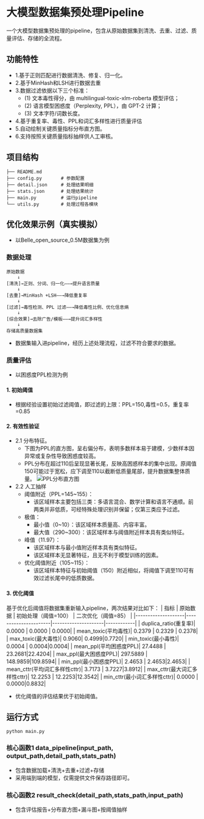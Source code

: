# 大模型数据集预处理Pipeline
一个大模型数据集预处理的pipeline，包含从原始数据集到清洗、去重、过滤、质量评估、存储的全流程。
## 功能特性
- 1.基于正则匹配进行数据清洗、修复、归一化。
- 2.基于MinHash和LSH进行数据去重
- 3.数据过滤依据以下三个标准：
    - (1) 文本毒性得分，由 multilingual-toxic-xlm-roberta 模型评估；
    - (2) 语言模型困惑度（Perplexity, PPL），由 GPT-2 计算；
    - (3) 文本字符/词数长度。 
- 4.基于重复率、毒性、PPL和词汇多样性进行质量评估
- 5.自动绘制关键质量指标分布直方图。
- 6.支持按照关键质量指标抽样供人工审核。
## 项目结构
    ├── README.md           
    ├── config.py       # 参数配置
    ├── detail.json     # 处理结果明细
    ├── stats.json      # 处理结果统计
    ├── main.py         # 运行pipeline
    └── utils.py        # 处理过程各模块
## 优化效果示例（真实模拟）
- 以Belle_open_source_0.5M数据集为例
### 数据处理
    原始数据
        ↓	
    [清洗]→正则、分词、归一化——→提升语言质量	
        ↓	
    [去重]→MinHash +LSH——→降低重复率	
        ↓
    [过滤]→毒性检测、PPL 过滤——→降低毒性比例、优化信息熵	
        ↓
    [综合效果]→去除广告/模板——→提升词汇多样性	
        ↓ 
    存储高质量数据集
- 数据集输入进pipeline，经历上述处理流程，过滤不符合要求的数据。

### 质量评估
- 以困惑度PPL检测为例
#### 1. 初始阈值
- 根据经验设置初始过滤阈值，即过滤的上限：PPL=150,毒性=0.5，重复率=0.85
#### 2. 有效性验证
- 2.1 分布特征。
    - 下图为PPL的直方图，呈右偏分布，表明多数样本易于建模，少数样本因异常或复杂性导致困惑度较高。 
    - PPL分布在超过110后呈现显著长尾，反映高困惑样本的集中出现。原阈值150可能过于宽松，应下调至110以截断低质量尾部，提升数据集整体质量。
    ![PPL分布直方图](./PPL_before_pic.png)
- 2.2 人工抽样
    - 阈值附近（PPL=145~155）：
        - 该区域样本主要包括三类：多语言混合、数学计算和语言不通顺。前两类并非低质，可经特殊处理识别并保留；仅第三类应予过滤。
    - 极值：
        - 最小值（0~10）：该区域样本质量高、内容丰富。
        - 最大值（290~300）：该区域样本与阈值附近样本具有类似特征。
    - 峰值（11.97）：
        - 该区域样本与最小值附近样本具有类似特征。
        - 该区域样本无显著特征，且无不利于模型训练的因素。
    - 优化阈值附近（105~115）：
        - 该区域样本特征与初始阈值（150）附近相似，将阈值下调至110可有效过滤长尾中的低质数据。
#### 3. 优化阈值
基于优化后阈值将数据集重新输入pipeline，两次结果对比如下：
| 指标               | 原始数据 | 初始处理（阈值=100） | 二次优化（阈值=85）       |
|--------------------|----------------------|---------------------|------------|
| duplica_ratio(重复率)| 0.0000 | 0.0000 | 0.0000|
| mean_toxic(平均毒性)| 0.2379   | 0.2329 | 0.2378|
| max_toxic(最大毒性)| 0.9060| 0.4999|0.7720|
| min_toxic(最小毒性)| 0.0004 | 0.0004|0.0004|
| mean_ppl(平均困惑度PPL)| 27.4488 | 23.2681|22.4204|
| max_ppl(最大困惑度PPL)| 297.5889 | 148.9859|109.8594|
| min_ppl(最小困惑度PPL)| 2.4653 | 2.4653|2.4653|
| mean_cttr(平均词汇多样性cttr)| 3.7173 | 3.7227|3.8912|
| max_cttr(最大词汇多样性cttr)| 12.2253 | 12.2253|12.3542|
| min_cttr(最小词汇多样性cttr)| 0.0000 | 0.0000|0.8832|
- 优化阈值的评估结果优于初始阈值。
## 运行方式
    python main.py
### 核心函数1 data_pipeline(input_path, output_path,detail_path,stats_path) 
- 包含数据加载+清洗+去重+过滤+存储
- 采用端到端的模型，仅需提供文件保存路径即可。
### 核心函数2 result_check(detail_path,stats_path,input_path) 
- 包含评估报告+分布直方图+漏斗图+按阈值抽样


